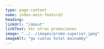 ```yaml
---
type: page-content
name: index-main-feature2
heading: 
linkUrl: "/about"
linkText: Ver otras promociones
image: "../../images/promo-superior.jpeg"
imageAlt: "go cuotas hotel mainumby"
---
```


